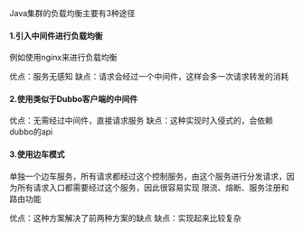 Java集群的负载均衡主要有3种途径

#### 1.引入中间件进行负载均衡
例如使用nginx来进行负载均衡

优点：服务无感知
缺点：请求会经过一个中间件，这样会多一次请求转发的消耗

#### 2.使用类似于Dubbo客户端的中间件
优点：无需经过中间件，直接请求服务
缺点：这种实现时入侵式的，会依赖dubbo的api

#### 3.使用边车模式
单独一个边车服务，所有请求都经过这个控制服务，由这个服务进行分发请求，因为所有请求入口都需要经过这个服务，因此很容易实现 限流、熔断、服务注册和路由功能

优点：这种方案解决了前两种方案的缺点
缺点：实现起来比较复杂
